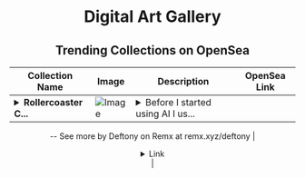 <div align="center">

# Digital Art Gallery

## Trending Collections on OpenSea

| Collection Name                       | Image                                                                                     | Description                       | OpenSea Link                                                                                          |
|---------------------------------------|-------------------------------------------------------------------------------------------|-----------------------------------|--------------------------------------------------------------------------------------------------------|
| **<details><summary>Rollercoaster C...</summary>Rollercoaster Collage 076</details>** | ![Image](https://i.seadn.io/s/raw/files/d2063251ceee41d8f06612333b0ba183.jpg?w=500&auto=format?w=200&auto=format) | <details><summary>Before I started using AI I us...</summary>Before I started using AI I used to combine different photos of mine and come up with my own collages. Photos from above , from the ground, add effects and more. I remember the apps of choice were Juxtaposer, Lightroom and more. I will start doing these collages again… so much fun NGL
--
See more by Deftony on Remx at remx.xyz/deftony</details> | <details><summary>Link</summary>[Rollercoaster Collage 076](https://opensea.io/collection/rollercoaster-collage-076)</details> |

</div>